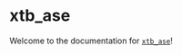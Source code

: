 # xtb_ase

Welcome to the documentation for [`xtb_ase`](https://github.com/Quantum-Accelerators/xtb_ase)!
